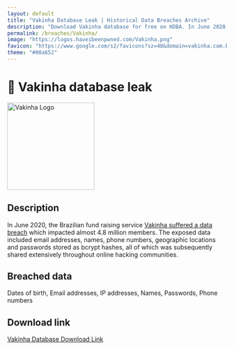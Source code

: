 ```yaml
---
layout: default
title: "Vakinha Database Leak | Historical Data Breaches Archive"
description: "Download Vakinha database for free on HDBA. In June 2020, the Brazilian fund raising service Vakinha suffered a data breach which impacted almost 4.8 million members."
permalink: /breaches/Vakinha/
image: "https://logos.haveibeenpwned.com/Vakinha.png"
favicon: "https://www.google.com/s2/favicons?sz=48&domain=vakinha.com.br"
theme: "#00a652"
---
```


# 💸 Vakinha database leak

<img src="https://logos.haveibeenpwned.com/Vakinha.png" alt="Vakinha Logo" width="200" height="200">

## Description

In June 2020, the Brazilian fund raising service <a href="https://redirect.trace.rip/?url=https://www.bleepingcomputer.com/news/security/hacker-leaks-386-million-user-records-from-18-companies-for-free/" target="_blank" rel="noopener">Vakinha suffered a data breach</a> which impacted almost 4.8 million members. The exposed data included email addresses, names, phone numbers, geographic locations and passwords stored as bcrypt hashes, all of which was subsequently shared extensively throughout online hacking communities.

## Breached data

Dates of birth, Email addresses, IP addresses, Names, Passwords, Phone numbers

## Download link

[Vakinha Database Download Link](https://redirect.trace.rip/?url=https://buzzheavier.com/v6v66zwjbcce)